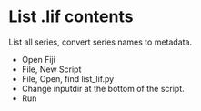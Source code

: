 # List .lif contents

List all series, convert series names to metadata.

- Open Fiji
- File, New Script
- File, Open, find list_lif.py
- Change inputdir at the bottom of the script.
- Run

